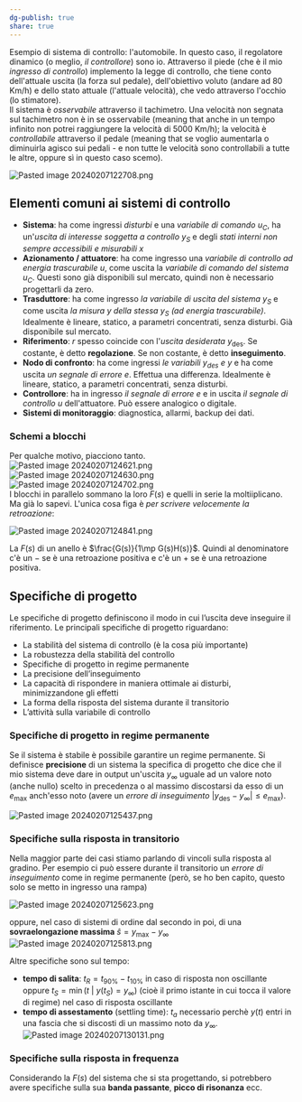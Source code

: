 ```yaml
---  
dg-publish: true  
share: true  
---  
```

Esempio di sistema di controllo: l'automobile. In questo caso, il regolatore dinamico (o meglio, *il controllore*) sono io. Attraverso il piede (che è il mio *ingresso di controllo*) implemento la legge di controllo, che tiene conto dell'attuale uscita (la forza sul pedale), dell'obiettivo voluto (andare ad 80 Km/h) e dello stato attuale (l'attuale velocità), che vedo attraverso l'occhio (lo stimatore).  
Il sistema è *osservabile* attraverso il tachimetro. Una velocità non segnata sul tachimetro non è in se osservabile (meaning that anche in un tempo infinito non potrei raggiungere la velocità di 5000 Km/h); la velocità è *controllabile* attraverso il pedale (meaning that se voglio aumentarla o diminuirla agisco sui pedali - e non tutte le velocità sono controllabili a tutte le altre, oppure sì in questo caso scemo).  
  
![Pasted image 20240207122708.png](./img/Pasted%20image%2020240207122708.png)  
  
## Elementi comuni ai sistemi di controllo  
- **Sistema**: ha come ingressi *disturbi* e una *variabile di comando* $u_C$, ha un'*uscita di interesse soggetta a controllo* $y_S$ e degli *stati interni non sempre accessibili e misurabili* $x$  
- **Azionamento / attuatore**: ha come ingresso una *variabile di controllo ad energia trascurabile* $u$, come uscita la *variabile di comando del sistema* $u_C$. Questi sono già disponibili sul mercato, quindi non è necessario progettarli da zero.  
- **Trasduttore**: ha come ingresso *la variabile di uscita del sistema* $y_S$ e come uscita *la misura $y$ della stessa $y_S$ (ad energia trascurabile)*. Idealmente è lineare, statico, a parametri concentrati, senza disturbi. Già disponibile sul mercato.  
- **Riferimento**: $r$ spesso coincide con l'*uscita desiderata* $y_{\text{des}}$. Se costante, è detto **regolazione**. Se non costante, è detto **inseguimento**.  
- **Nodo di confronto**: ha come ingressi *le variabili $y_{\text{des}}$ e $y$* e ha come uscita *un segnale di errore $e$*. Effettua una differenza. Idealmente è lineare, statico, a parametri concentrati, senza disturbi.   
- **Controllore**: ha in ingresso *il segnale di errore $e$* e in uscita *il segnale di controllo $u$* dell'attuatore. Può essere analogico o digitale.  
- **Sistemi di monitoraggio**: diagnostica, allarmi, backup dei dati.  
### Schemi a blocchi  
Per qualche motivo, piacciono tanto.  
![Pasted image 20240207124621.png](./img/Pasted%20image%2020240207124621.png)![Pasted image 20240207124630.png](./img/Pasted%20image%2020240207124630.png)![Pasted image 20240207124702.png](./img/Pasted%20image%2020240207124702.png)  
I blocchi in parallelo sommano la loro $F(s)$ e quelli in serie la moltiiplicano. Ma già lo sapevi. L'unica cosa figa è *per scrivere velocemente la retroazione*:  
  
![Pasted image 20240207124841.png](./img/Pasted%20image%2020240207124841.png)  
  
La $F(s)$ di un anello è $\frac{G(s)}{1\mp G(s)H(s)}$. Quindi al denominatore c'è un $-$ se è una retroazione positiva e c'è un $+$ se è una retroazione positiva.  
## Specifiche di progetto  
Le specifiche di progetto definiscono il modo in cui l’uscita deve inseguire il riferimento. Le principali specifiche di progetto riguardano:  
- La stabilità del sistema di controllo (è la cosa più importante)  
- La robustezza della stabilità del controllo  
- Specifiche di progetto in regime permanente  
- La precisione dell’inseguimento  
- La capacità di rispondere in maniera ottimale ai disturbi, minimizzandone gli effetti  
- La forma della risposta del sistema durante il transitorio  
- L’attività sulla variabile di controllo  
### Specifiche di progetto in regime permanente  
Se il sistema è stabile è possibile garantire un regime permanente. Si definisce **precisione** di un sistema la specifica di progetto che dice che il mio sistema deve dare in output un'uscita $y_\infty$ uguale ad un valore noto (anche nullo) scelto in precedenza o al massimo discostarsi da esso di un $e_{\max}$ anch'esso noto (avere un *errore di inseguimento* $|y_{\text{des}}-y_\infty|\le e_{\max}$).  
  
![Pasted image 20240207125437.png](./img/Pasted%20image%2020240207125437.png)  
### Specifiche sulla risposta in transitorio  
Nella maggior parte dei casi stiamo parlando di vincoli sulla risposta al gradino. Per esempio ci può essere durante il transitorio un *errore di inseguimento* come in regime permanente (però, se ho ben capito, questo solo se metto in ingresso una rampa)  
  
![Pasted image 20240207125623.png](./img/Pasted%20image%2020240207125623.png)  
  
oppure, nel caso di sistemi di ordine dal secondo in poi, di una **sovraelongazione massima** $\hat{s}=y_\max-y_\infty$   
![Pasted image 20240207125813.png](./img/Pasted%20image%2020240207125813.png)  
  
Altre specifiche sono sul tempo:  
- **tempo di salita**: $t_R = t_{90\%} − t_{10\%}$ in caso di risposta non oscillante oppure $t_S=\min({t\ |\ y(t_S)=y_\infty})$ (cioè il primo istante in cui tocca il valore di regime) nel caso di risposta oscillante  
- **tempo di assestamento** (settling time): $t_a$ necessario perchè $y(t)$ entri in una fascia che si discosti di un massimo noto da $y_\infty$.  
	  ![Pasted image 20240207130131.png](./img/Pasted%20image%2020240207130131.png)  
### Specifiche sulla risposta in frequenza  
Considerando la $F(s)$ del sistema che si sta progettando, si potrebbero avere specifiche sulla sua **banda passante**, **picco di risonanza** ecc.